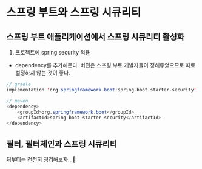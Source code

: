 # 스프링 부트와 스프링 시큐리티

## 스프링 부트 애플리케이션에서 스프링 시큐리티 활성화

1. 프로젝트에 spring security 적용

- dependency를 추가해준다. 버전은 스프링 부트 개발자들이 정해두었으므로 따로 설정하지 않는 것이 좋다.

```java
// gradle
implementation 'org.springframework.boot:spring-boot-starter-security'
```

```java
// maven
<dependency>
    <groupId>org.springframework.boot</groupId>
    <artifactId>spring-boot-starter-security</artifactId>
</dependency>
```

## 필터, 필터체인과 스프링 시큐리티

뒤부터는 천천히 정리해보자...🥺
